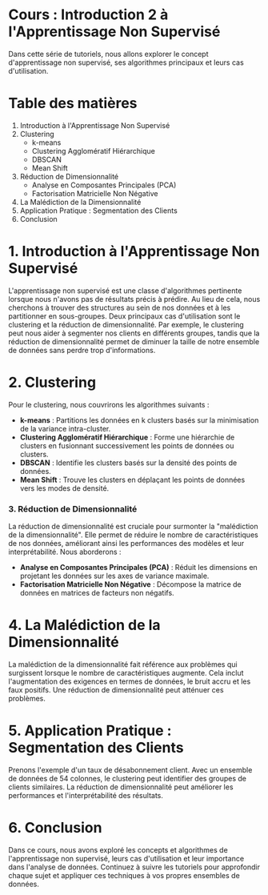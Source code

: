 # Cours : Introduction 2 à l'Apprentissage Non Supervisé
Dans cette série de tutoriels, nous allons explorer le concept d'apprentissage non supervisé, ses algorithmes principaux et leurs cas d'utilisation.

# Table des matières

1. Introduction à l'Apprentissage Non Supervisé
2. Clustering
   - k-means
   - Clustering Agglomératif Hiérarchique
   - DBSCAN
   - Mean Shift
3. Réduction de Dimensionnalité
   - Analyse en Composantes Principales (PCA)
   - Factorisation Matricielle Non Négative
4. La Malédiction de la Dimensionnalité
5. Application Pratique : Segmentation des Clients
6. Conclusion

# 1. Introduction à l'Apprentissage Non Supervisé

L'apprentissage non supervisé est une classe d'algorithmes pertinente lorsque nous n'avons pas de résultats précis à prédire. Au lieu de cela, nous cherchons à trouver des structures au sein de nos données et à les partitionner en sous-groupes. Deux principaux cas d'utilisation sont le clustering et la réduction de dimensionnalité. Par exemple, le clustering peut nous aider à segmenter nos clients en différents groupes, tandis que la réduction de dimensionnalité permet de diminuer la taille de notre ensemble de données sans perdre trop d'informations.

# 2. Clustering

Pour le clustering, nous couvrirons les algorithmes suivants :
- **k-means** : Partitions les données en k clusters basés sur la minimisation de la variance intra-cluster.
- **Clustering Agglomératif Hiérarchique** : Forme une hiérarchie de clusters en fusionnant successivement les points de données ou clusters.
- **DBSCAN** : Identifie les clusters basés sur la densité des points de données.
- **Mean Shift** : Trouve les clusters en déplaçant les points de données vers les modes de densité.

### 3. Réduction de Dimensionnalité

La réduction de dimensionnalité est cruciale pour surmonter la "malédiction de la dimensionnalité". Elle permet de réduire le nombre de caractéristiques de nos données, améliorant ainsi les performances des modèles et leur interprétabilité. Nous aborderons :
- **Analyse en Composantes Principales (PCA)** : Réduit les dimensions en projetant les données sur les axes de variance maximale.
- **Factorisation Matricielle Non Négative** : Décompose la matrice de données en matrices de facteurs non négatifs.

# 4. La Malédiction de la Dimensionnalité

La malédiction de la dimensionnalité fait référence aux problèmes qui surgissent lorsque le nombre de caractéristiques augmente. Cela inclut l'augmentation des exigences en termes de données, le bruit accru et les faux positifs. Une réduction de dimensionnalité peut atténuer ces problèmes.

# 5. Application Pratique : Segmentation des Clients

Prenons l'exemple d'un taux de désabonnement client. Avec un ensemble de données de 54 colonnes, le clustering peut identifier des groupes de clients similaires. La réduction de dimensionnalité peut améliorer les performances et l'interprétabilité des résultats.

# 6. Conclusion

Dans ce cours, nous avons exploré les concepts et algorithmes de l'apprentissage non supervisé, leurs cas d'utilisation et leur importance dans l'analyse de données. Continuez à suivre les tutoriels pour approfondir chaque sujet et appliquer ces techniques à vos propres ensembles de données.

